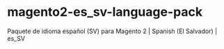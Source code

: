 # magento2-es_sv-language-pack
Paquete de idioma español (SV) para Magento 2 | Spanish (El Salvador) | es_SV

